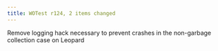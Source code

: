 ```yaml
---
title: WOTest r124, 2 items changed
---
```


Remove logging hack necessary to prevent crashes in the non-garbage collection case on Leopard
